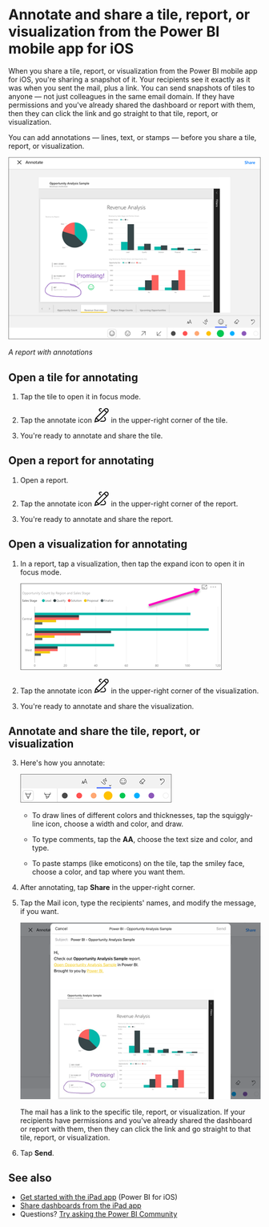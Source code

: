 <properties 
   pageTitle="Annotate and share a tile, report, or visualization from the Power BI mobile app for iOS"
   description="Read about annotating andnsharing tiles, reports, and visualizations from the Microsoft Power BI app for iOS."
   services="powerbi" 
   documentationCenter="" 
   authors="maggiesMSFT" 
   manager="erikre" 
   backup=""
   editor=""
   tags=""
   qualityFocus="no"
   qualityDate=""/>
 
<tags
   ms.service="powerbi"
   ms.devlang="NA"
   ms.topic="article"
   ms.tgt_pltfrm="NA"
   ms.workload="powerbi"
   ms.date="12/16/2016"
   ms.author="maggies"/>

# Annotate and share a tile, report, or visualization from the Power BI mobile app for iOS

When you share a tile, report, or visualization from the Power BI mobile app for iOS, you're sharing a snapshot of it. Your recipients see it exactly as it was when you sent the mail, plus a link. You can send snapshots of tiles to anyone — not just colleagues in the same email domain. If they have permissions and you've already shared the dashboard or report with them, then they can click the link and go straight to that tile, report, or visualization. 

You can add annotations — lines, text, or stamps — before you share a tile, report, or visualization.

![](media/powerbi-mobile-annotate-and-share-a-snapshot-from-the-ipad-app/power-bi-ios-annotate-report.png)

*A report with annotations*

## Open a tile for annotating

1.  Tap the tile to open it in focus mode.

2.  Tap the annotate icon ![](media/powerbi-mobile-annotate-and-share-a-snapshot-from-the-ipad-app/power-bi-ios-annotate-icon.png) in the upper-right corner of the tile.

3.  You're ready to annotate and share the tile.

## Open a report for annotating

1. Open a report. 

2.  Tap the annotate icon ![](media/powerbi-mobile-annotate-and-share-a-snapshot-from-the-ipad-app/power-bi-ios-annotate-icon.png) in the upper-right corner of the report.

3.  You're ready to annotate and share the report.

## Open a visualization for annotating

1. In a report, tap a visualization, then tap the expand icon to open it in focus mode. 

    ![](media/powerbi-mobile-annotate-and-share-a-snapshot-from-the-ipad-app/power-bi-ios-visual-focus-mode.png)

2.  Tap the annotate icon ![](media/powerbi-mobile-annotate-and-share-a-snapshot-from-the-ipad-app/power-bi-ios-annotate-icon.png) in the upper-right corner of the visualization.

3.  You're ready to annotate and share the visualization.

## Annotate and share the tile, report, or visualization

3.  Here's how you annotate: 

    ![](media/powerbi-mobile-annotate-and-share-a-snapshot-from-the-ipad-app/power-bi-ios-annotation-menu.png)

    -   To draw lines of different colors and thicknesses, tap the squiggly-line icon, choose a width and color, and draw.  

    -   To type comments, tap the **AA**, choose the text size and color, and type.  

    -   To paste stamps (like emoticons) on the tile, tap the smiley face, choose a color, and tap where you want them.   

4. After annotating, tap **Share** in the upper-right corner.

4.  Tap the Mail icon, type the recipients' names, and modify the message, if you want.  

    ![](media/powerbi-mobile-annotate-and-share-a-snapshot-from-the-ipad-app/power-bi-ios-annotate-send-report.png)

    The mail has a link to the specific tile, report, or visualization. If your recipients have permissions and you've already shared the dashboard or report with them, then they can click the link and go straight to that tile, report, or visualization.

5.  Tap **Send**.

## See also  
- [Get started with the iPad app](powerbi-mobile-iphone-app-get-started.md) (Power BI for iOS)  
- [Share dashboards from the iPad app](powerbi-mobile-share-dashboards-from-the-ipad-app.md)
- Questions? [Try asking the Power BI Community](http://community.powerbi.com/)
